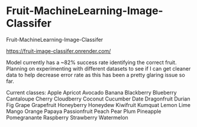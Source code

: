 # Fruit-MachineLearning-Image-Classifer

Fruit-MachineLearning-Image-Classifer

https://fruit-image-classifer.onrender.com/

Model currently has a ~82% success rate identifying the correct fruit.  Planning on experimenting with different datasets to see if I can get cleaner data to help decrease error rate as this has been a pretty glaring issue so far.

Current classes:
Apple 
Apricot 
Avocado 
Banana 
Blackberry 
Blueberry 
Cantaloupe
Cherry 
Cloudberry 
Coconut 
Cucumber 
Date 
Dragonfruit 
Durian 
Fig 
Grape 
Grapefruit 
Honeyberry
Honeydew
Kiwifruit
Kumquat
Lemon
Lime
Mango
Orange
Papaya
Passionfruit
Peach
Pear
Plum
Pineapple
Pomegranante
Raspberry
Strawberry
Watermelon

